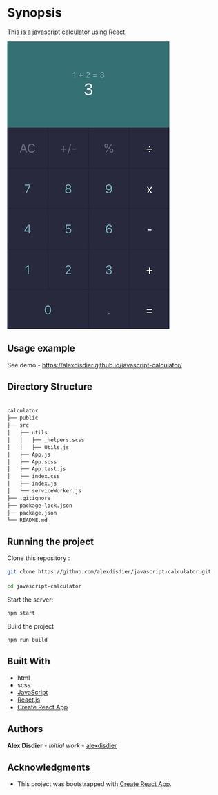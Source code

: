 # Synopsis

This is a javascript calculator using React.

![screenshot of the javascript calculator](/src/screenshot.jpg?raw=true "screenshot of a Javascript Calculator")

## Usage example

See demo - https://alexdisdier.github.io/javascript-calculator/

## Directory Structure

```bash

calculator
├── public
├── src
│   ├── utils
│   │   ├── _helpers.scss
│   │   ├── Utils.js
│   ├── App.js
│   ├── App.scss
│   ├── App.test.js
│   ├── index.css
│   ├── index.js
│   └── serviceWorker.js
├── .gitignore
├── package-lock.json
├── package.json
└── README.md

```

## Running the project

Clone this repository :

```bash
git clone https://github.com/alexdisdier/javascript-calculator.git

cd javascript-calculator
```

Start the server:

```bash
npm start
```

Build the project

```bash
npm run build
```

## Built With

- html
- scss
- [JavaScript](https://developer.mozilla.org/bm/docs/Web/JavaScript)
- [React.js](https://reactjs.org/docs/hello-world.html)
- [Create React App](https://facebook.github.io/create-react-app/docs/getting-started)

## Authors

**Alex Disdier** - _Initial work_ - [alexdisdier](https://github.com/alexdisdier)

## Acknowledgments

- This project was bootstrapped with [Create React App](https://github.com/facebook/create-react-app).
